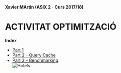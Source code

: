**Xavier MArtin (ASIX 2 - Curs 2017/18)**  
# ACTIVITAT OPTIMITZACIÓ #
**Index**  
* [Part 1](https://github.com/saracaparros/BBDD/blob/master/M02-UF3/Activitat%201/M02-UF3_Activitat1.md#part-1)  
* [Part 2 – Query Cache](https://github.com/saracaparros/BBDD/blob/master/M02-UF3/Activitat%201/M02-UF3_Activitat1.md#part-2--query-cache)  
* [Part 3 – Benchmarking](https://github.com/saracaparros/BBDD/blob/master/M02-UF3/Activitat%201/M02-UF3_Activitat1.md#part-3--benchmarking)  
![Hotels][hotel]

[hotel]: imgs/hotel.png
